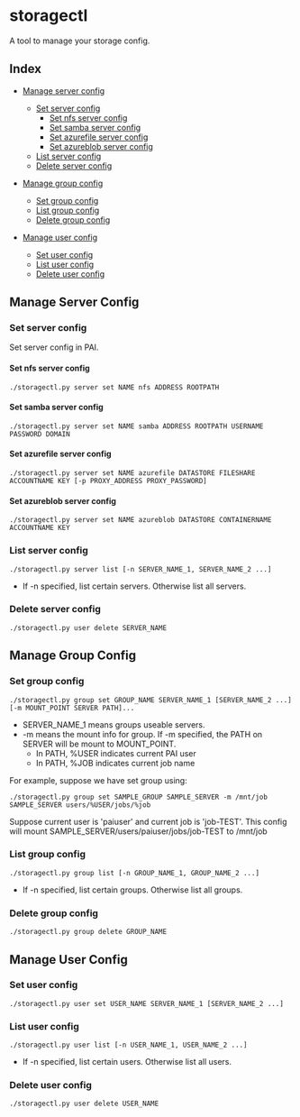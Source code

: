 # storagectl

A tool to manage your storage config.

## Index
- [ Manage server config ](#Server_config)
    - [ Set server config ](#Server_set)
        - [ Set nfs server config ](#Server_set_nfs)
        - [ Set samba server config ](#Server_set_samba)
        - [ Set azurefile server config ](#Server_set_azurefile)
        - [ Set azureblob server config ](#Server_set_azureblob)
    - [ List server config ](#Server_list) 
    - [ Delete server config ](#Server_delete) 

- [ Manage group config ](#Group_config)
    - [ Set group config ](#Group_set)
    - [ List group config ](#Group_list) 
    - [ Delete group config ](#Group_delete) 

- [ Manage user config ](#User_config)
    - [ Set user config ](#User_set)
    - [ List user config ](#User_list) 
    - [ Delete user config ](#User_delete) 


## Manage Server Config <a name="Server_config"></a> 

### Set server config <a name="Server_set"></a> 
Set server config in PAI.

#### Set nfs server config <a name="Server_set_nfs"></a> 
```
./storagectl.py server set NAME nfs ADDRESS ROOTPATH
```

#### Set samba server config <a name="Server_set_samba"></a> 
```
./storagectl.py server set NAME samba ADDRESS ROOTPATH USERNAME PASSWORD DOMAIN
```

#### Set azurefile server config <a name="Server_set_azurefile"></a> 
```
./storagectl.py server set NAME azurefile DATASTORE FILESHARE ACCOUNTNAME KEY [-p PROXY_ADDRESS PROXY_PASSWORD]
```

#### Set azureblob server config <a name="Server_set_azureblob"></a> 
```
./storagectl.py server set NAME azureblob DATASTORE CONTAINERNAME ACCOUNTNAME KEY
```

### List server config <a name="Server_list"></a> 
```
./storagectl.py server list [-n SERVER_NAME_1, SERVER_NAME_2 ...]
```
- If -n specified, list certain servers. Otherwise list all servers.

### Delete server config <a name="Server_delete"></a> 
```
./storagectl.py user delete SERVER_NAME
```


## Manage Group Config <a name="Group_config"></a> 

### Set group config <a name="Group_set"></a> 
```
./storagectl.py group set GROUP_NAME SERVER_NAME_1 [SERVER_NAME_2 ...] [-m MOUNT_POINT SERVER PATH]...
```
- SERVER_NAME_1 means groups useable servers.
- -m means the mount info for group. If -m specified, the PATH on SERVER will be mount to MOUNT_POINT.
    - In PATH, %USER indicates current PAI user
    - In PATH, %JOB indicates current job name

For example, suppose we have set group using:
```
./storagectl.py group set SAMPLE_GROUP SAMPLE_SERVER -m /mnt/job SAMPLE_SERVER users/%USER/jobs/%job
```
Suppose current user is 'paiuser' and current job is 'job-TEST'. This config will mount SAMPLE_SERVER/users/paiuser/jobs/job-TEST to /mnt/job

### List group config <a name="Group_list"></a> 
```
./storagectl.py group list [-n GROUP_NAME_1, GROUP_NAME_2 ...]
```
- If -n specified, list certain groups. Otherwise list all groups.

### Delete group config <a name="Group_delete"></a> 
```
./storagectl.py group delete GROUP_NAME
```


## Manage User Config <a name="User_config"></a> 

### Set user config <a name="User_set"></a> 
```
./storagectl.py user set USER_NAME SERVER_NAME_1 [SERVER_NAME_2 ...]
```

### List user config <a name="User_list"></a> 
```
./storagectl.py user list [-n USER_NAME_1, USER_NAME_2 ...]
```
- If -n specified, list certain users. Otherwise list all users.

### Delete user config <a name="User_delete"></a> 
```
./storagectl.py user delete USER_NAME
```
